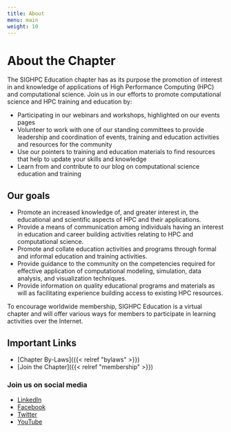 ```yaml
---
title: About
menu: main
weight: 10
---
```


# About the Chapter

The SIGHPC Education chapter has as its purpose the promotion of interest in and knowledge of applications of High Performance Computing (HPC) and computational science. Join us in our efforts to promote computational science and HPC training and education by:

- Participating in our webinars and workshops, highlighted on our events pages
- Volunteer to work with one of our standing committees to provide leadership and coordination of events, training and education activities and resources for the community
- Use our pointers to training and education materials to find resources that help to update your skills and knowledge
- Learn from and contribute to our blog on computational science education and training  

## Our goals

* Promote an increased knowledge of, and greater interest in, the educational and scientific aspects of HPC and their applications.
* Provide a means of communication among individuals having an interest in education and career building activities relating to HPC and computational science.
* Promote and collate education activities and programs through formal and informal education and training activities.
* Provide guidance to the community on the competencies required for effective application of computational modeling, simulation, data analysis, and visualization techniques.
* Provide information on quality educational programs and materials as will as facilitating experience building access to existing HPC resources.  

To encourage worldwide membership, SIGHPC Education is a virtual chapter and will offer various ways for members to participate in learning activities over the Internet.

## Important Links

* [Chapter By-Laws]({{< relref "bylaws" >}})
* [Join the Chapter]({{< relref "membership" >}})

### Join us on social media

* [LinkedIn](https://www.linkedin.com/groups/12019017)
* [Facebook](https://www.facebook.com/sighpcedu/)
* [Twitter](https://twitter.com/sighpcedu)
* [YouTube](https://www.youtube.com/channel/UCHrmHj6nFfkhlxPv18LpBzw?view_as=subscriber)
